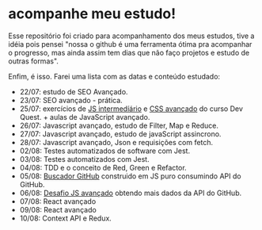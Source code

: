 # acompanhe meu estudo!

Esse repositório foi criado para acompanhamento dos meus estudos, tive a idéia pois pensei "nossa o github é uma ferramenta ótima pra acompanhar o progresso, mas ainda assim tem dias que não faço projetos e estudo de outras formas". 

Enfim, é isso. Farei uma lista com as datas e conteúdo estudado:

-  22/07: estudo de SEO Avançado.
-  23/07: SEO avançado - prática.
-  25/07: exercícios de <a href ="https://github.com/ph-bicalho/js-exercicio">JS intermedíário</a> e <a href ="https://github.com/ph-bicalho/css-exercicio">CSS avançado</a> do curso Dev Quest. + aulas de JavaScript avançado.
- 26/07: Javascript avançado, estudo de Filter, Map e Reduce.
- 27/07: Javascript avançado, estudo de javaScript assincrono.
- 28/07: Javascript avançado, Json e  requisições com fetch.
- 02/08: Testes automatizados de software com Jest.
- 03/08: Testes automatizados com Jest.
- 04/08: TDD e o conceito de Red, Green e Refactor.
- 05/08: <a href= "https://github.com/ph-bicalho/buscador-github"> Buscador GitHub</a> construido em JS puro consumindo API do GitHub.
- 06/08: <a href= "https://github.com/ph-bicalho/quest-js-avancado"> Desafio JS avançado</a> obtendo mais dados da API do GitHub.
- 07/08: React avançado
- 09/08: React avançado
- 10/08: Context API e Redux.